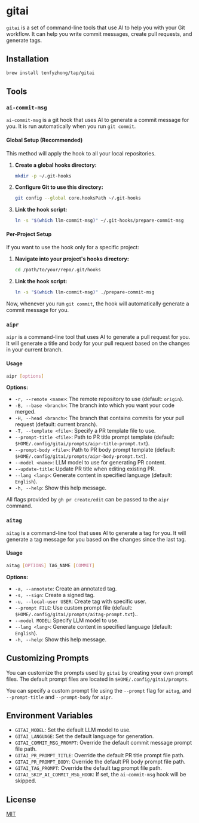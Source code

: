 # gitai

`gitai` is a set of command-line tools that use AI to help you with your Git workflow. It can help you write commit messages, create pull requests, and generate tags.

## Installation

```bash
brew install tenfyzhong/tap/gitai
```

## Tools

### `ai-commit-msg`

`ai-commit-msg` is a git hook that uses AI to generate a commit message for you. It is run automatically when you run `git commit`.

#### Global Setup (Recommended)

This method will apply the hook to all your local repositories.

1. **Create a global hooks directory:**

    ```bash
    mkdir -p ~/.git-hooks
    ```

2. **Configure Git to use this directory:**

    ```bash
    git config --global core.hooksPath ~/.git-hooks
    ```

3. **Link the hook script:**

    ```bash
    ln -s "$(which llm-commit-msg)" ~/.git-hooks/prepare-commit-msg
    ```

#### Per-Project Setup

If you want to use the hook only for a specific project:

1. **Navigate into your project's hooks directory:**

    ```bash
    cd /path/to/your/repo/.git/hooks
    ```

2. **Link the hook script:**

    ```bash
    ln -s "$(which llm-commit-msg)" ./prepare-commit-msg
    ```

Now, whenever you run `git commit`, the hook will automatically generate a commit message for you.

### `aipr`

`aipr` is a command-line tool that uses AI to generate a pull request for you. It will generate a title and body for your pull request based on the changes in your current branch.

#### Usage

```bash
aipr [options]
```

**Options:**

* `-r, --remote <name>`: The remote repository to use (default: `origin`).
* `-B, --base <branch>`: The branch into which you want your code merged.
* `-H, --head <branch>`: The branch that contains commits for your pull request (default: current branch).
* `-T, --template <file>`: Specify a PR template file to use.
* `--prompt-title <file>`: Path to PR title prompt template (default: `$HOME/.config/gitai/prompts/aipr-title-prompt.txt`).
* `--prompt-body <file>`: Path to PR body prompt template (default: `$HOME/.config/gitai/prompts/aipr-body-prompt.txt`).
* `--model <name>`: LLM model to use for generating PR content.
* `--update-title`: Update PR title when editing existing PR.
* `--lang <lang>`: Generate content in specified language (default: `English`).
* `-h, --help`: Show this help message.

All flags provided by `gh pr create/edit` can be passed to the `aipr` command.

### `aitag`

`aitag` is a command-line tool that uses AI to generate a tag for you. It will generate a tag message for you based on the changes since the last tag.

#### Usage

```bash
aitag [OPTIONS] TAG_NAME [COMMIT]
```

**Options:**

* `-a, --annotate`: Create an annotated tag.
* `-s, --sign`: Create a signed tag.
* `-u, --local-user USER`: Create tag with specific user.
* `--prompt FILE`: Use custom prompt file (default: `$HOME/.config/gitai/prompts/aitag-prompt.txt`)..
* `--model MODEL`: Specify LLM model to use.
* `--lang <lang>`: Generate content in specified language (default: `English`).
* `-h, --help`: Show this help message.

## Customizing Prompts

You can customize the prompts used by `gitai` by creating your own prompt files. The default prompt files are located in `$HOME/.config/gitai/prompts`.

You can specify a custom prompt file using the `--prompt` flag for `aitag`, and `--prompt-title` and `--prompt-body` for `aipr`.

## Environment Variables

* `GITAI_MODEL`: Set the default LLM model to use.
* `GITAI_LANGUAGE`: Set the default language for generation.
* `GITAI_COMMIT_MSG_PROMPT`: Override the default commit message prompt file path.
* `GITAI_PR_PROMPT_TITLE`: Override the default PR title prompt file path.
* `GITAI_PR_PROMPT_BODY`: Override the default PR body prompt file path.
* `GITAI_TAG_PROMPT`: Override the default tag prompt file path.
* `GITAI_SKIP_AI_COMMIT_MSG_HOOK`: If set, the `ai-commit-msg` hook will be skipped.

## License

[MIT](LICENSE)

